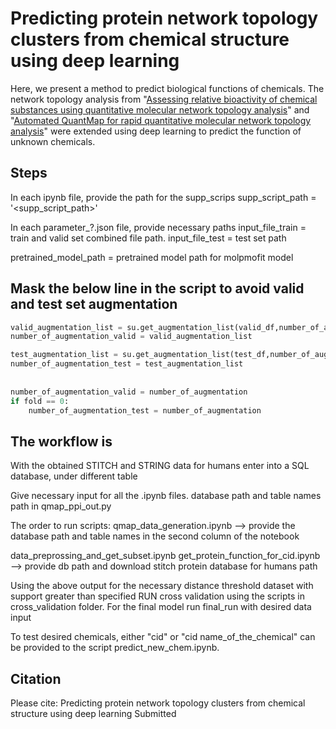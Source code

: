 # Predicting protein network topology clusters from chemical structure using deep learning


Here, we present a method to predict biological functions of chemicals. The network topology analysis from "[Assessing relative bioactivity of chemical substances using quantitative molecular network topology analysis](https://pubmed.ncbi.nlm.nih.gov/22482822/)" and "[Automated QuantMap for rapid quantitative molecular network topology analysis](https://pubmed.ncbi.nlm.nih.gov/23828784/)" were extended using deep learning to predict the function of unknown chemicals. 



## Steps

In each ipynb file, provide the path for the supp_scrips
supp_script_path = '<supp_script_path>'



In each parameter_?.json file, provide necessary paths
input_file_train = train and valid set combined file path.
input_file_test = test set path

pretrained_model_path = pretrained model path for molpmofit model



## Mask the below line in the script to avoid valid and test set augmentation

```python
valid_augmentation_list = su.get_augmentation_list(valid_df,number_of_augmentation)
number_of_augmentation_valid = valid_augmentation_list

test_augmentation_list = su.get_augmentation_list(test_df,number_of_augmentation)
number_of_augmentation_test = test_augmentation_list
            
            
number_of_augmentation_valid = number_of_augmentation
if fold == 0:
    number_of_augmentation_test = number_of_augmentation
```



## The workflow is
With the obtained STITCH and STRING data for humans
enter into a SQL database, under different table

Give necessary input for all the .ipynb files.
database path and table names path in qmap_ppi_out.py 

The order to run scripts:
qmap_data_generation.ipynb --> provide the database path and table names in the second column of the notebook

data_preprossing_and_get_subset.ipynb
get_protein_function_for_cid.ipynb --> provide db path and download stitch protein database for humans path
    
    
Using the above output for the necessary distance threshold dataset with support greater than specified
RUN cross validation using the scripts in cross_validation folder.
For the final model run final_run with desired data input


To test desired chemicals, either "cid" or "cid name_of_the_chemical" can be provided to the script predict_new_chem.ipynb.

## Citation


Please cite: Predicting protein network topology clusters from chemical structure using deep learning
Submitted
